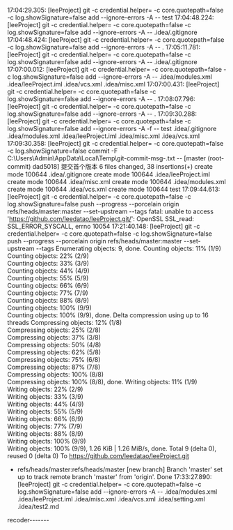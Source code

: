 17:04:29.305: [leeProject] git -c credential.helper= -c core.quotepath=false -c log.showSignature=false add --ignore-errors -A -- test
17:04:48.224: [leeProject] git -c credential.helper= -c core.quotepath=false -c log.showSignature=false add --ignore-errors -A -- .idea/.gitignore
17:04:48.424: [leeProject] git -c credential.helper= -c core.quotepath=false -c log.showSignature=false add --ignore-errors -A -- .
17:05:11.781: [leeProject] git -c credential.helper= -c core.quotepath=false -c log.showSignature=false add --ignore-errors -A -- .idea/.gitignore
17:07:00.012: [leeProject] git -c credential.helper= -c core.quotepath=false -c log.showSignature=false add --ignore-errors -A -- .idea/modules.xml .idea/leeProject.iml .idea/vcs.xml .idea/misc.xml
17:07:00.431: [leeProject] git -c credential.helper= -c core.quotepath=false -c log.showSignature=false add --ignore-errors -A -- .
17:08:07.796: [leeProject] git -c credential.helper= -c core.quotepath=false -c log.showSignature=false add --ignore-errors -A -- .
17:09:30.288: [leeProject] git -c credential.helper= -c core.quotepath=false -c log.showSignature=false add --ignore-errors -A -f -- test .idea/.gitignore .idea/modules.xml .idea/leeProject.iml .idea/misc.xml .idea/vcs.xml
17:09:30.358: [leeProject] git -c credential.helper= -c core.quotepath=false -c log.showSignature=false commit -F C:\Users\Admin\AppData\Local\Temp\git-commit-msg-.txt --
[master (root-commit) dad5018] 提交首个版本
6 files changed, 38 insertions(+)
create mode 100644 .idea/.gitignore
create mode 100644 .idea/leeProject.iml
create mode 100644 .idea/misc.xml
create mode 100644 .idea/modules.xml
create mode 100644 .idea/vcs.xml
create mode 100644 test
17:09:44.613: [leeProject] git -c credential.helper= -c core.quotepath=false -c log.showSignature=false push --progress --porcelain origin refs/heads/master:master --set-upstream --tags
fatal: unable to access 'https://github.com/leedatao/leeProject.git/': OpenSSL SSL_read: SSL_ERROR_SYSCALL, errno 10054
17:21:40.148: [leeProject] git -c credential.helper= -c core.quotepath=false -c log.showSignature=false push --progress --porcelain origin refs/heads/master:master --set-upstream --tags
Enumerating objects: 9, done.
Counting objects:  11% (1/9)   
Counting objects:  22% (2/9)   
Counting objects:  33% (3/9)   
Counting objects:  44% (4/9)   
Counting objects:  55% (5/9)   
Counting objects:  66% (6/9)   
Counting objects:  77% (7/9)   
Counting objects:  88% (8/9)   
Counting objects: 100% (9/9)   
Counting objects: 100% (9/9), done.
Delta compression using up to 16 threads
Compressing objects:  12% (1/8)   
Compressing objects:  25% (2/8)   
Compressing objects:  37% (3/8)   
Compressing objects:  50% (4/8)   
Compressing objects:  62% (5/8)   
Compressing objects:  75% (6/8)   
Compressing objects:  87% (7/8)   
Compressing objects: 100% (8/8)   
Compressing objects: 100% (8/8), done.
Writing objects:  11% (1/9)   
Writing objects:  22% (2/9)   
Writing objects:  33% (3/9)   
Writing objects:  44% (4/9)   
Writing objects:  55% (5/9)   
Writing objects:  66% (6/9)   
Writing objects:  77% (7/9)   
Writing objects:  88% (8/9)   
Writing objects: 100% (9/9)   
Writing objects: 100% (9/9), 1.26 KiB | 1.26 MiB/s, done.
Total 9 (delta 0), reused 0 (delta 0)
To https://github.com/leedatao/leeProject.git
*	refs/heads/master:refs/heads/master	[new branch]
     Branch 'master' set up to track remote branch 'master' from 'origin'.
     Done
     17:33:27.890: [leeProject] git -c credential.helper= -c core.quotepath=false -c log.showSignature=false add --ignore-errors -A -- .idea/modules.xml .idea/leeProject.iml .idea/misc.xml .idea/vcs.xml .idea/setting.xml .idea/test2.md
     


recoder-------